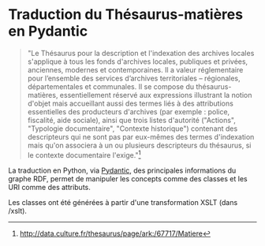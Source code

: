 # Traduction du Thésaurus-matières en Pydantic 

> "Le Thésaurus pour la description et l'indexation des archives locales s'applique à tous les fonds d'archives locales, publiques et privées, anciennes, modernes et contemporaines. Il a valeur réglementaire pour l’ensemble des services d’archives territoriales – régionales, départementales et communales. Il se compose du thésaurus-matières, essentiellement réservé aux expressions illustrant la notion d'objet mais accueillant aussi des termes liés à des attributions essentielles des producteurs d'archives (par exemple : police, fiscalité, aide sociale), ainsi que trois listes d'autorité ("Actions", "Typologie documentaire", "Contexte historique") contenant des descripteurs qui ne sont pas par eux-mêmes des termes d'indexation mais qu'on associera à un ou plusieurs descripteurs du thésaurus, si le contexte documentaire l'exige."[^1]

La traduction en Python, via [Pydantic](https://docs.pydantic.dev/latest/), des principales informations du graphe RDF, permet de manipuler les concepts comme des classes et les URI comme des attributs.

Les classes ont été générées à partir d'une transformation XSLT (dans /xslt). 

[^1]: http://data.culture.fr/thesaurus/page/ark:/67717/Matiere
